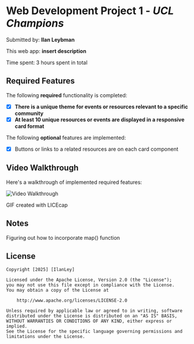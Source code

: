 # Web Development Project 1 - *UCL Champions*

Submitted by: **Ilan Leybman**

This web app: **insert description**

Time spent: 3 hours spent in total

## Required Features

The following **required** functionality is completed:

- [X] **There is a unique theme for events or resources relevant to a specific community**
- [X] **At least 10 unique resources or events are displayed in a responsive card format**

The following **optional** features are implemented:

- [X] Buttons or links to a related resources are on each card component

## Video Walkthrough

Here's a walkthrough of implemented required features:

![Video Walkthrough](../ucl-champions/public/ucl.gif "Video Walkthrough")

GIF created with LICEcap

## Notes

Figuring out how to incorporate map() function

## License

    Copyright [2025] [IlanLey]

    Licensed under the Apache License, Version 2.0 (the "License");
    you may not use this file except in compliance with the License.
    You may obtain a copy of the License at

        http://www.apache.org/licenses/LICENSE-2.0

    Unless required by applicable law or agreed to in writing, software
    distributed under the License is distributed on an "AS IS" BASIS,
    WITHOUT WARRANTIES OR CONDITIONS OF ANY KIND, either express or implied.
    See the License for the specific language governing permissions and
    limitations under the License.
